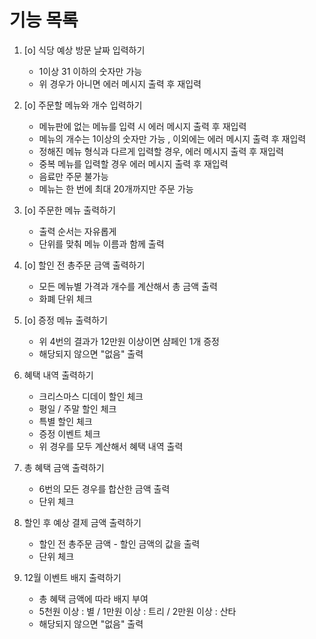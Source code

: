 # 기능 목록

1. [o] 식당 예상 방문 날짜 입력하기
    - 1이상 31 이하의 숫자만 가능
    - 위 경우가 아니면 에러 메시지 출력 후 재입력

2. [o] 주문할 메뉴와 개수 입력하기
    - 메뉴판에 없는 메뉴를 입력 시 에러 메시지 출력 후 재입력
    - 메뉴의 개수는 1이상의 숫자만 가능 , 이외에는 에러 메시지 출력 후 재입력
    - 정해진 메뉴 형식과 다르게 입력할 경우, 에러 메시지 출력 후 재입력
    - 중복 메뉴를 입력할 경우 에러 메시지 출력 후 재입력
    - 음료만 주문 불가능
    - 메뉴는 한 번에 최대 20개까지만 주문 가능

3. [o] 주문한 메뉴 출력하기
    - 출력 순서는 자유롭게
    - 단위를 맞춰 메뉴 이름과 함께 출력
   
4. [o] 할인 전 총주문 금액 출력하기
    - 모든 메뉴별 가격과 개수를 계산해서 총 금액 출력
    - 화폐 단위 체크
   
5. [o] 증정 메뉴 출력하기
    - 위 4번의 결과가 12만원 이상이면 샴페인 1개 증정
    - 해당되지 않으면 "없음" 출력

6. 혜택 내역 출력하기
    - 크리스마스 디데이 할인 체크
    - 평일 / 주말 할인 체크
    - 특별 할인 체크
    - 증정 이벤트 체크
    - 위 경우를 모두 계산해서 혜택 내역 출력

7. 총 혜택 금액 출력하기
    - 6번의 모든 경우를 합산한 금액 출력
    - 단위 체크

8. 할인 후 예상 결제 금액 출력하기
    - 할인 전 총주문 금액 - 할인 금액의 값을 출력
    - 단위 체크

9. 12월 이벤트 배지 출력하기
    - 총 혜택 금액에 따라 배지 부여
    - 5천원 이상 : 별 / 1만원 이상 : 트리 / 2만원 이상 : 산타
    - 해당되지 않으면 "없음" 출력
   